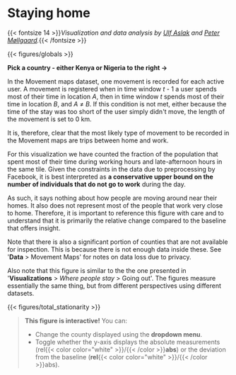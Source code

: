 # **Staying home**
{{< fontsize 14 >}}*Visualization and data analysis by [Ulf Aslak](mailto:ulfaslak@gmail.com) and [Peter Møllgaard](mailto:peter-em@hotmail.com).*{{< /fontsize >}}

{{< figures/globals >}}

**Pick a country - either Kenya or Nigeria to the right &#8594;**

In the Movement maps dataset, one movement is recorded for each active user. A movement is registered when in time window *t* - 1 a user spends most of their time in location *A*, then in time window *t* spends most of their time in location *B*, and *A* ≠ *B*. If this condition is not met, either because the time of the stay was too short of the user simply didn't move, the length of the movement is set to 0 km.

It is, therefore, clear that the most likely type of movement to be recorded in the Movement maps are trips between home and work.

For this visualization we have counted the fraction of the population that spent most of their time during working hours and late-afternoon hours in the same tile. Given the constraints in the data due to preprocessing by Facebook, it is best interpreted as **a conservative upper bound on the number of individuals that do not go to work** during the day.

As such, it says nothing about how people are moving around near their homes. It also does not represent most of the people that work very close to home. Therefore, it is important to reference this figure with care and to understand that it is primarily the relative change compared to the baseline that offers insight.

Note that there is also a significant portion of counties that are not available for inspection. This is because there is not enough data inside these. See '**Data** > Movement Maps' for notes on data loss due to privacy.

Also note that this figure is similar to the the one presented in '**Visualizations** > *Where people stay* > Going out'. The figures measure essentially the same thing, but from different perspectives using different datasets.

{{< figures/total_stationarity >}}

> **This figure is interactive!** You can:
> * Change the county displayed using the **dropdown menu**.
> * Toggle whether the y-axis displays the absolute measurements (rel{{< color color="white" >}}/{{< /color >}}**abs**) or the deviation from the baseline (**rel**{{< color color="white" >}}/{{< /color >}}abs).
<!-- >> * **Hover** the curves to see precise values.
> * **Hover** the marks on the x-axis to see events.
